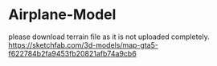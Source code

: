 # Airplane-Model
please download terrain file as it is not uploaded completely.
https://sketchfab.com/3d-models/map-gta5-f622784b2fa9453fb20821afb74a9cb6

